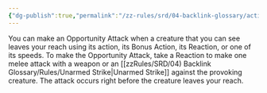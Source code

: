 ```yaml
---
{"dg-publish":true,"permalink":"/zz-rules/srd/04-backlink-glossary/actions/opportunity-attacks/","tags":["action"]}
---
```



You can make an Opportunity Attack when a creature that you can see leaves your reach using its action, its Bonus Action, its Reaction, or one of its speeds. To make the Opportunity Attack, take a Reaction to make one melee attack with a weapon or an [[zzRules/SRD/04) Backlink Glossary/Rules/Unarmed Strike\|Unarmed Strike]] against the provoking creature. The attack occurs right before the creature leaves your reach.